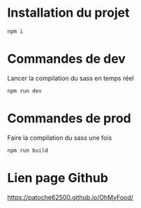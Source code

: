 # Installation du projet
```
npm i
```

# Commandes de dev
Lancer la compilation du sass en temps réel
```
npm run dev 
```

# Commandes de prod
Faire la compilation du sass une fois
```
npm run build
```

# Lien page Github

https://patoche62500.github.io/OhMyFood/

